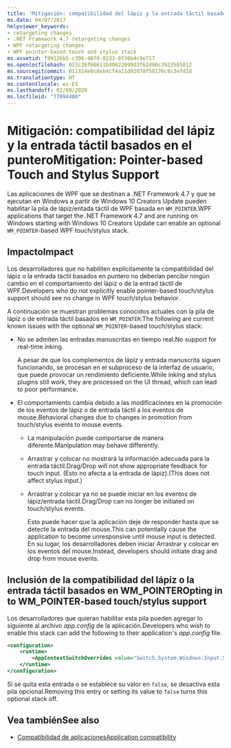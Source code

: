 ```yaml
---
title: 'Mitigación: compatibilidad del lápiz y la entrada táctil basados en el puntero'
ms.date: 04/07/2017
helpviewer_keywords:
- retargeting changes
- .NET Framework 4.7 retargeting changes
- WPF retargeting changes
- WPF pointer-based touch and stylus stack
ms.assetid: f99126b5-c396-48f9-8233-8f36b4c9e717
ms.openlocfilehash: 023c38f66611bd0022699d3f62d90c3923585012
ms.sourcegitcommit: 011314e0c8eb4cf4a11d92078f58176c8c3efd2d
ms.translationtype: HT
ms.contentlocale: es-ES
ms.lasthandoff: 02/09/2020
ms.locfileid: "77094480"
---
```

# <a name="mitigation-pointer-based-touch-and-stylus-support"></a><span data-ttu-id="fe0e4-102">Mitigación: compatibilidad del lápiz y la entrada táctil basados en el puntero</span><span class="sxs-lookup"><span data-stu-id="fe0e4-102">Mitigation: Pointer-based Touch and Stylus Support</span></span>

<span data-ttu-id="fe0e4-103">Las aplicaciones de WPF que se destinan a .NET Framework 4.7 y que se ejecutan en Windows a partir de Windows 10 Creators Update pueden habilitar la pila de lápiz/entada táctil de WPF basada en `WM_POINTER`.</span><span class="sxs-lookup"><span data-stu-id="fe0e4-103">WPF applications that target the .NET Framework 4.7 and are running on Windows starting with Windows 10 Creators Update can enable an optional `WM_POINTER`-based WPF touch/stylus stack.</span></span>

## <a name="impact"></a><span data-ttu-id="fe0e4-104">Impacto</span><span class="sxs-lookup"><span data-stu-id="fe0e4-104">Impact</span></span>

<span data-ttu-id="fe0e4-105">Los desarrolladores que no habiliten explícitamente la compatibilidad del lápiz o la entrada táctil basados en puntero no deberían percibir ningún cambio en el comportamiento del lápiz o de la entrad táctil de WPF.</span><span class="sxs-lookup"><span data-stu-id="fe0e4-105">Developers who do not explicitly enable pointer-based touch/stylus support should see no change in WPF touch/stylus behavior.</span></span>

<span data-ttu-id="fe0e4-106">A continuación se muestran problemas conocidos actuales con la pila de lápiz o de entrada táctil basados en `WM_POINTER`:</span><span class="sxs-lookup"><span data-stu-id="fe0e4-106">The following are current known issues with the optional `WM_POINTER`-based touch/stylus stack:</span></span>

- <span data-ttu-id="fe0e4-107">No se admiten las entradas manuscritas en tiempo real.</span><span class="sxs-lookup"><span data-stu-id="fe0e4-107">No support for real-time inking.</span></span>

   <span data-ttu-id="fe0e4-108">A pesar de que los complementos de lápiz y entrada manuscrita siguen funcionando, se procesan en el subproceso de la interfaz de usuario, que puede provocar un rendimiento deficiente.</span><span class="sxs-lookup"><span data-stu-id="fe0e4-108">While inking and stylus plugins still work, they are processed on the UI thread, which can lead to poor performance.</span></span>

- <span data-ttu-id="fe0e4-109">El comportamiento cambia debido a las modificaciones en la promoción de los eventos de lápiz o de entrada táctil a los eventos de mouse.</span><span class="sxs-lookup"><span data-stu-id="fe0e4-109">Behavioral changes due to changes in promotion from touch/stylus events to mouse events.</span></span>

  - <span data-ttu-id="fe0e4-110">La manipulación puede comportarse de manera diferente.</span><span class="sxs-lookup"><span data-stu-id="fe0e4-110">Manipulation may behave differently.</span></span>

  - <span data-ttu-id="fe0e4-111">Arrastrar y colocar no mostrará la información adecuada para la entrada táctil.</span><span class="sxs-lookup"><span data-stu-id="fe0e4-111">Drag/Drop will not show appropriate feedback for touch input.</span></span> <span data-ttu-id="fe0e4-112">(Esto no afecta a la entrada de lápiz).</span><span class="sxs-lookup"><span data-stu-id="fe0e4-112">(This does not affect stylus input.)</span></span>

  - <span data-ttu-id="fe0e4-113">Arrastrar y colocar ya no se puede iniciar en los eventos de lápiz/entrada táctil.</span><span class="sxs-lookup"><span data-stu-id="fe0e4-113">Drag/Drop can no longer be initiated on touch/stylus events.</span></span>

      <span data-ttu-id="fe0e4-114">Esto puede hacer que la aplicación deje de responder hasta que se detecte la entrada del mouse.</span><span class="sxs-lookup"><span data-stu-id="fe0e4-114">This can potentially cause the application to become unresponsive until mouse input is detected.</span></span> <span data-ttu-id="fe0e4-115">En su lugar, los desarrolladores deben iniciar Arrastrar y colocar en los eventos del mouse.</span><span class="sxs-lookup"><span data-stu-id="fe0e4-115">Instead, developers should initiate drag and drop from mouse events.</span></span>

## <a name="opting-in-to-wm_pointer-based-touchstylus-support"></a><span data-ttu-id="fe0e4-116">Inclusión de la compatibilidad del lápiz o la entrada táctil basados en WM_POINTER</span><span class="sxs-lookup"><span data-stu-id="fe0e4-116">Opting in to WM_POINTER-based touch/stylus support</span></span>

<span data-ttu-id="fe0e4-117">Los desarrolladores que quieran habilitar esta pila pueden agregar lo siguiente al archivo *app.config* de la aplicación.</span><span class="sxs-lookup"><span data-stu-id="fe0e4-117">Developers who wish to enable this stack can add the following to their application's *app.config* file.</span></span>

```xml
<configuration>
    <runtime>
        <AppContextSwitchOverrides value="Switch.System.Windows.Input.Stylus.EnablePointerSupport=true"/>
    </runtime>
</configuration>
```

<span data-ttu-id="fe0e4-118">Si se quita esta entrada o se establece su valor en `false`, se desactiva esta pila opcional.</span><span class="sxs-lookup"><span data-stu-id="fe0e4-118">Removing this entry or setting its value to `false` turns this optional stack off.</span></span>

## <a name="see-also"></a><span data-ttu-id="fe0e4-119">Vea también</span><span class="sxs-lookup"><span data-stu-id="fe0e4-119">See also</span></span>

- [<span data-ttu-id="fe0e4-120">Compatibilidad de aplicaciones</span><span class="sxs-lookup"><span data-stu-id="fe0e4-120">Application compatibility</span></span>](application-compatibility.md)
